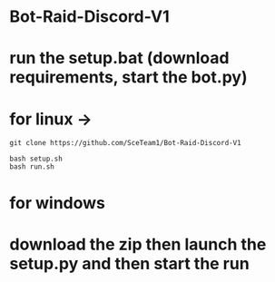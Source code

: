 # Bot-Raid-Discord-V1

# run the setup.bat (download requirements, start the bot.py)

# for linux -> 

```
git clone https://github.com/SceTeam1/Bot-Raid-Discord-V1

bash setup.sh
bash run.sh
```

# for windows 
# download the zip then launch the setup.py and then start the run 
